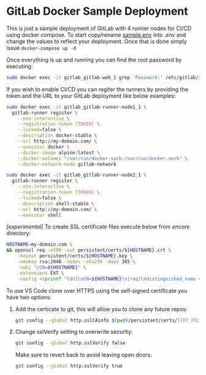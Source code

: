 # GitLab Docker Sample Deployment

This is just a sample deployment of GitLab with 4 runner nodes for CI/CD using docker compose.
To start copy/rename [sample.env](/sample.env) into *.env* and change the values to reflect your deployment. Once that is done simply issue `docker-compose up -d`

Once everything is up and running you can find the root password by executing:

```bash
sudo docker exec -it gitlab_gitlab-web_1 grep 'Password:' /etc/gitlab/initial_root_password
```

If you wish to enable CI/CD you can regiter the runners by providing the token and the URL to your GitLab deployment like below examples:

```bash
sudo docker exec -it gitlab_gitlab-runner-node1_1 \
  gitlab-runner register \
    --non-interactive \
    --registration-token [TOKEN] \
    --locked=false \
    --description docker-stable \
    --url http://my-domain.com/ \
    --executor docker \
    --docker-image alpine:latest \
    --docker-volumes "/var/run/docker.sock:/var/run/docker.sock" \
    --docker-network-mode gitlab-network
```

```bash
sudo docker exec -it gitlab_gitlab-runner-node2_1 \
  gitlab-runner register \
    --non-interactive \
    --registration-token [TOKEN] \
    --locked=false \
    --description shell-stable \
    --url http://my-domain.com/ \
    --executor shell
```

*\[experimental]* To create SSL certificate files execute below from *encore* directory:

```bash
HOSTNAME=my-domain.com \
&& openssl req -x509 -out persistent/certs/${HOSTNAME}.crt \
    -keyout persistent/certs/${HOSTNAME}.key \
    -newkey rsa:2048 -nodes -sha256 -days 365 \
    -subj "/CN=${HOSTNAME}" \
    -extensions EXT \
    -config <(printf "[dn]\nCN=${HOSTNAME}\n[req]\ndistinguished_name = dn\n[EXT]\nsubjectAltName=DNS:${HOSTNAME}\nkeyUsage=digitalSignature\nextendedKeyUsage=serverAuth")
```

To use VS Code clone over HTTPS using the self-signed certificate you have two options:

1. Add the certicate to git, this will allow you to clone any future repos:

    ```bash
    git config --global http.sslCAinfo $(pwd)/persistent/certs/[CRT_FILE_GENERATED_ABOVE].crt
    ```

2. Change sslVerify setting to overwrite security:

    ```bash
    git config --global http.sslVerify false
    ```

    Make sure to revert back to avoid leaving open doors.

    ```bash
    git config --global http.sslVerify true
    ```

